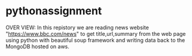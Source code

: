 # pythonassignment
OVER VIEW:
In this repistory we are reading news website "https://www.bbc.com/news" to get title,url,summary from the web page using python with beautiful soup framework and writing data back to the MongoDB hosted on aws.
